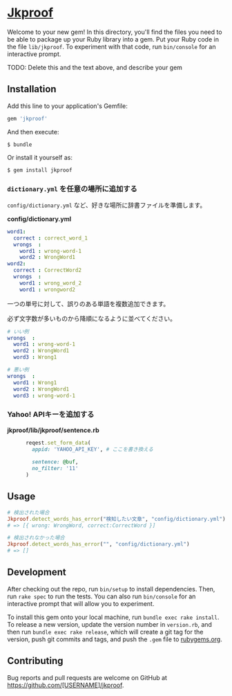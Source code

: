 # [Jkproof](https://rubygems.org/gems/jkproof)

Welcome to your new gem! In this directory, you'll find the files you need to be able to package up your Ruby library into a gem. Put your Ruby code in the file `lib/jkproof`. To experiment with that code, run `bin/console` for an interactive prompt.

TODO: Delete this and the text above, and describe your gem

## Installation

Add this line to your application's Gemfile:

```ruby
gem 'jkproof'
```

And then execute:

    $ bundle

Or install it yourself as:

    $ gem install jkproof

### `dictionary.yml` を任意の場所に追加する

`config/dictionary.yml` など、好きな場所に辞書ファイルを準備します。  

**config/dictionary.yml**  
```yml
word1:
  correct : correct_word_1
  wrongs  :
    word1 : wrong-word-1
    word2 : WrongWord1
word2:
  correct : CorrectWord2
  wrongs  :
    word1 : wrong_word_2
    word1 : wrongword2
```

一つの単号に対して、誤りのある単語を複数追加できます。

必ず文字数が多いものから降順になるように並べてください。

```yml
# いい例
wrongs  :
  word1 : wrong-word-1
  word2 : WrongWord1
  word3 : Wrong1

# 悪い例
wrongs  :
  word1 : Wrong1
  word2 : WrongWord1
  word3 : wrong-word-1
```

### Yahoo! APIキーを追加する

**jkproof/lib/jkproof/sentence.rb**

```ruby
      reqest.set_form_data(
        appid: 'YAHOO_API_KEY', # ここを書き換える
        　　　　　　　　　　　　　　　　　　　　　　　　　　　　　　　　　　　　　　　　　　　　　　　　　# ref : http://developer.yahoo.co.jp/webapi/jlp/kousei/v1/kousei.html
        sentence: @buf,
        no_filter: '11'
      )
```

## Usage

```ruby
# 検出された場合
Jkproof.detect_words_has_error("検知したい文章", "config/dictionary.yml")
# => [{ wrong: WrongWord, correct:CorrectWord }]

# 検出されなかった場合
Jkproof.detect_words_has_error("", "config/dictionary.yml")
# => []
```

## Development

After checking out the repo, run `bin/setup` to install dependencies. Then, run `rake spec` to run the tests. You can also run `bin/console` for an interactive prompt that will allow you to experiment.

To install this gem onto your local machine, run `bundle exec rake install`. To release a new version, update the version number in `version.rb`, and then run `bundle exec rake release`, which will create a git tag for the version, push git commits and tags, and push the `.gem` file to [rubygems.org](https://rubygems.org).

## Contributing

Bug reports and pull requests are welcome on GitHub at https://github.com/[USERNAME]/jkproof.
